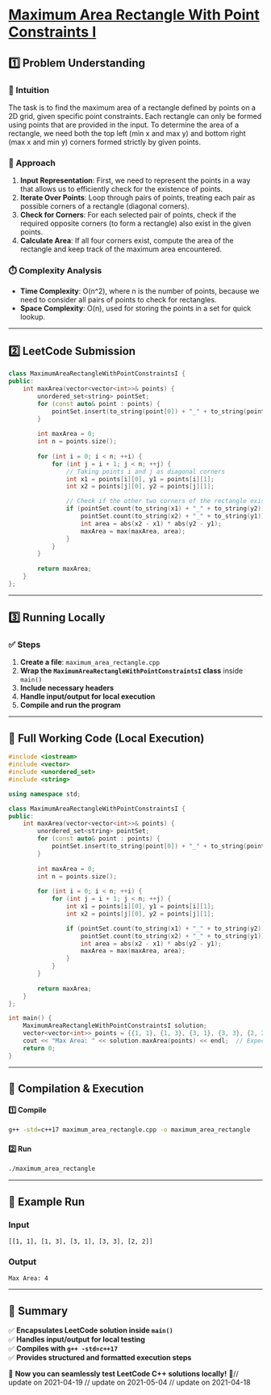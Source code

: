 # **[Maximum Area Rectangle With Point Constraints I](https://leetcode.com/problems/maximum-area-rectangle-with-point-constraints-i/description/)**  

## **1️⃣ Problem Understanding**  
### **📌 Intuition**  
The task is to find the maximum area of a rectangle defined by points on a 2D grid, given specific point constraints. Each rectangle can only be formed using points that are provided in the input. To determine the area of a rectangle, we need both the top left (min x and max y) and bottom right (max x and min y) corners formed strictly by given points.

### **🚀 Approach**  
1. **Input Representation**: First, we need to represent the points in a way that allows us to efficiently check for the existence of points.
2. **Iterate Over Points**: Loop through pairs of points, treating each pair as possible corners of a rectangle (diagonal corners).
3. **Check for Corners**: For each selected pair of points, check if the required opposite corners (to form a rectangle) also exist in the given points.
4. **Calculate Area**: If all four corners exist, compute the area of the rectangle and keep track of the maximum area encountered.

### **⏱️ Complexity Analysis**  
- **Time Complexity**: O(n^2), where n is the number of points, because we need to consider all pairs of points to check for rectangles.
- **Space Complexity**: O(n), used for storing the points in a set for quick lookup.

---  

## **2️⃣ LeetCode Submission**  
```cpp
class MaximumAreaRectangleWithPointConstraintsI {
public:
    int maxArea(vector<vector<int>>& points) {
        unordered_set<string> pointSet;
        for (const auto& point : points) {
            pointSet.insert(to_string(point[0]) + "_" + to_string(point[1]));
        }
        
        int maxArea = 0;
        int n = points.size();
        
        for (int i = 0; i < n; ++i) {
            for (int j = i + 1; j < n; ++j) {
                // Taking points i and j as diagonal corners
                int x1 = points[i][0], y1 = points[i][1];
                int x2 = points[j][0], y2 = points[j][1];

                // Check if the other two corners of the rectangle exist
                if (pointSet.count(to_string(x1) + "_" + to_string(y2)) && 
                    pointSet.count(to_string(x2) + "_" + to_string(y1))) {
                    int area = abs(x2 - x1) * abs(y2 - y1);
                    maxArea = max(maxArea, area);
                }
            }
        }
        
        return maxArea;
    }
};  
```  

---  

## **3️⃣ Running Locally**  
### **✅ Steps**  
1. **Create a file**: `maximum_area_rectangle.cpp`  
2. **Wrap the `MaximumAreaRectangleWithPointConstraintsI` class** inside `main()`  
3. **Include necessary headers**  
4. **Handle input/output for local execution**  
5. **Compile and run the program**  

---  

## **📝 Full Working Code (Local Execution)**  
```cpp
#include <iostream>
#include <vector>
#include <unordered_set>
#include <string>

using namespace std;

class MaximumAreaRectangleWithPointConstraintsI {
public:
    int maxArea(vector<vector<int>>& points) {
        unordered_set<string> pointSet;
        for (const auto& point : points) {
            pointSet.insert(to_string(point[0]) + "_" + to_string(point[1]));
        }
        
        int maxArea = 0;
        int n = points.size();
        
        for (int i = 0; i < n; ++i) {
            for (int j = i + 1; j < n; ++j) {
                int x1 = points[i][0], y1 = points[i][1];
                int x2 = points[j][0], y2 = points[j][1];

                if (pointSet.count(to_string(x1) + "_" + to_string(y2)) && 
                    pointSet.count(to_string(x2) + "_" + to_string(y1))) {
                    int area = abs(x2 - x1) * abs(y2 - y1);
                    maxArea = max(maxArea, area);
                }
            }
        }
        
        return maxArea;
    }
};

int main() {
    MaximumAreaRectangleWithPointConstraintsI solution;
    vector<vector<int>> points = {{1, 1}, {1, 3}, {3, 1}, {3, 3}, {2, 2}};
    cout << "Max Area: " << solution.maxArea(points) << endl;  // Expected Output: 4
    return 0;
}  
```  

---  

## **🔧 Compilation & Execution**  
#### **1️⃣ Compile**  
```bash
g++ -std=c++17 maximum_area_rectangle.cpp -o maximum_area_rectangle
```  

#### **2️⃣ Run**  
```bash
./maximum_area_rectangle
```  

---  

## **🎯 Example Run**  
### **Input**  
```
[[1, 1], [1, 3], [3, 1], [3, 3], [2, 2]]
```  
### **Output**  
```
Max Area: 4
```  

---  

## **📌 Summary**  
✅ **Encapsulates LeetCode solution inside `main()`**  
✅ **Handles input/output for local testing**  
✅ **Compiles with `g++ -std=c++17`**  
✅ **Provides structured and formatted execution steps**  

🚀 **Now you can seamlessly test LeetCode C++ solutions locally!** 🚀// update on 2021-04-19
// update on 2021-05-04
// update on 2021-04-18
